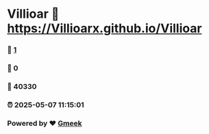 # Villioar :link: https://Villioarx.github.io/Villioar 
### :page_facing_up: [1](https://Villioarx.github.io/Villioar/tag.html) 
### :speech_balloon: 0 
### :hibiscus: 40330 
### :alarm_clock: 2025-05-07 11:15:01 
### Powered by :heart: [Gmeek](https://github.com/Meekdai/Gmeek)
